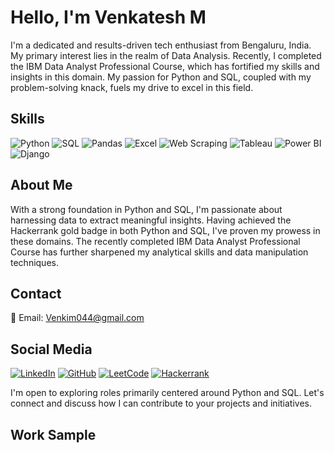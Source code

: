 # Hello, I'm Venkatesh M

I'm a dedicated and results-driven tech enthusiast from Bengaluru, India. My primary interest lies in the realm of Data Analysis. Recently, I completed the IBM Data Analyst Professional Course, which has fortified my skills and insights in this domain. My passion for Python and SQL, coupled with my problem-solving knack, fuels my drive to excel in this field.

## Skills

![Python](https://img.shields.io/badge/-Python-blue?style=flat-square) ![SQL](https://img.shields.io/badge/-SQL-blueviolet?style=flat-square) ![Pandas](https://img.shields.io/badge/-Pandas-green?style=flat-square) ![Excel](https://img.shields.io/badge/-Excel-green?style=flat-square) ![Web Scraping](https://img.shields.io/badge/-Web%20Scraping-yellow?style=flat-square) ![Tableau](https://img.shields.io/badge/-Tableau-lightgrey?style=flat-square) ![Power BI](https://img.shields.io/badge/-Power%20BI-yellow?style=flat-square) ![Django](https://img.shields.io/badge/-Django-orange?style=flat-square)

## About Me

With a strong foundation in Python and SQL, I'm passionate about harnessing data to extract meaningful insights. Having achieved the Hackerrank gold badge in both Python and SQL, I've proven my prowess in these domains. The recently completed IBM Data Analyst Professional Course has further sharpened my analytical skills and data manipulation techniques.

## Contact

📧 Email: Venkim044@gmail.com

## Social Media

[![LinkedIn](https://img.shields.io/badge/LinkedIn-venkatesh--044vm-blue?style=flat-square&logo=linkedin)](https://www.linkedin.com/in/venkatesh-044vm)
[![GitHub](https://img.shields.io/badge/GitHub-Venky044-black?style=flat-square&logo=github)](https://github.com/Venky044)
[![LeetCode](https://img.shields.io/badge/LeetCode-Venky044-yellow?style=flat-square&logo=leetcode)](https://leetcode.com/Venky044)
[![Hackerrank](https://img.shields.io/badge/Hackerrank-venkim044-green?style=flat-square&logo=hackerrank)](https://www.hackerrank.com/venkim044?hr_r=1)

I'm open to exploring roles primarily centered around Python and SQL. Let's connect and discuss how I can contribute to your projects and initiatives.

## Work Sample

